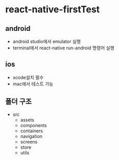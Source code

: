 # react-native-firstTest

## android
- android studio에서 emulator 실행
- terminal에서 react-native run-android 명령어 실행

## ios
- xcode설치 필수
- mac에서 테스트 가능

## 폴더 구조
- src
  - assets
  - components
  - containers
  - navigation
  - screens
  - store
  - utils
